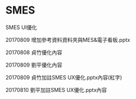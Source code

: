 # SMES
SMES UI優化

20170809
增加參考資料資料夾與MES&電子看板.pptx

20170808
貞竹優化內容

20170809
劉平優化內容

20170809
貞竹加註SMES UX優化.pptx內容(紅字)

20170810
劉平加註SMES UX優化.pptx內容